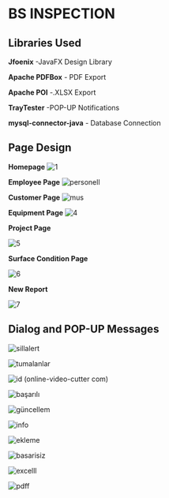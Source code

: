 #  BS INSPECTION


## Libraries Used

**Jfoenix** -JavaFX Design Library

**Apache PDFBox** - PDF Export

**Apache POI** -.XLSX Export

**TrayTester** -POP-UP Notifications

**mysql-connector-java** - Database Connection

## Page Design
**Homepage**
![1](https://user-images.githubusercontent.com/61140841/86254702-dcc06c80-bbbe-11ea-8524-5c9483475df3.PNG)

**Employee Page**
![personell](https://user-images.githubusercontent.com/61140841/86257043-b05a1f80-bbc1-11ea-8d41-a10528bc4c70.PNG)

**Customer Page**
![mus](https://user-images.githubusercontent.com/61140841/86257059-b5b76a00-bbc1-11ea-8e67-193b4dda659c.PNG)

**Equipment Page**
![4](https://user-images.githubusercontent.com/61140841/86255076-5f492c00-bbbf-11ea-8bd4-befb604b5615.PNG)

**Project Page**

![5](https://user-images.githubusercontent.com/61140841/86256748-5bb6a480-bbc1-11ea-85ed-0260f8aafc2f.PNG)

**Surface Condition Page**

![6](https://user-images.githubusercontent.com/61140841/86256814-712bce80-bbc1-11ea-9f7c-f3a3e436c047.PNG)

**New Report**

![7](https://user-images.githubusercontent.com/61140841/86256891-856fcb80-bbc1-11ea-8184-581c1b0a2402.PNG)

## Dialog and POP-UP Messages
![sillalert](https://user-images.githubusercontent.com/61140841/86257436-337b7580-bbc2-11ea-8c20-97a51d27db97.PNG)

![tumalanlar](https://user-images.githubusercontent.com/61140841/86257424-2f4f5800-bbc2-11ea-9f7d-04bcea8604eb.PNG)

![id (online-video-cutter com)](https://user-images.githubusercontent.com/61140841/86254184-252b5a80-bbbe-11ea-8717-82e4a48b4682.gif)

![başarılı](https://user-images.githubusercontent.com/61140841/86254138-1775d500-bbbe-11ea-9903-6ad5abf534eb.gif)

![güncellem](https://user-images.githubusercontent.com/61140841/86252775-4ab76480-bbbc-11ea-8249-e921e727f54c.gif)


![info](https://user-images.githubusercontent.com/61140841/86254025-f319f880-bbbd-11ea-9f81-392a29117ac0.gif)


![ekleme](https://user-images.githubusercontent.com/61140841/86252530-04fa9c00-bbbc-11ea-8712-82f0967c04ce.gif)


![basarisiz](https://user-images.githubusercontent.com/61140841/86253814-b0582080-bbbd-11ea-8456-9ab21b90f1fc.gif)


![excelll](https://user-images.githubusercontent.com/61140841/86253853-bb12b580-bbbd-11ea-86b4-53ae39fdf9d0.gif)


![pdff](https://user-images.githubusercontent.com/61140841/86252822-5acf4400-bbbc-11ea-99a0-5bbd3e150c5a.gif)



